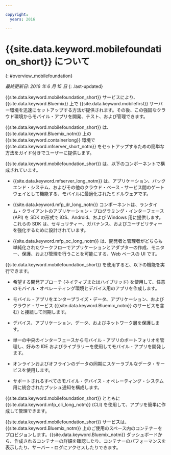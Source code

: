 ```yaml
---

copyright:
  years: 2016

---
```


#	{{site.data.keyword.mobilefoundation_short}} について
{: #overview_mobilefoundation}

*最終更新日: 2016 年 6 月 15 日*
{: .last-updated}

{{site.data.keyword.mobilefoundation_short}} サービスにより、{{site.data.keyword.Bluemix}} 上で {{site.data.keyword.mobilefirst}} サーバー環境を迅速にセットアップする方法が提供されます。その後、この強固なクラウド環境からモバイル・アプリを開発、テスト、および管理できます。

{{site.data.keyword.mobilefoundation_short}} は、{{site.data.keyword.Bluemix_notm}} 上の {{site.data.keyword.containerlong}} 環境で {{site.data.keyword.mfserver_short_notm}} をセットアップするための簡単な方法をガイド付きでユーザーに提供します。

{{site.data.keyword.mobilefoundation_short}} は、以下のコンポーネントで構成されています。

*	{{site.data.keyword.mfserver_long_notm}} は、アプリケーション、バックエンド・システム、およびその他のクラウド・ベース・サービス間のゲートウェイとして機能する、モバイルに最適化されたミドルウェアです。

*	{{site.data.keyword.mfp_dr_long_notm}} コンポーネントは、ランタイム・クライアントのアプリケーション・プログラミング・インターフェース (API) を SDK の形式で iOS、Android、および Windows 用に提供します。これらの SDK は、セキュリティー、ガバナンス、およびユーザビリティーを強化するために設計されています。

*	{{site.data.keyword.mfp_oc_long_notm}} は、開発者と管理者がどちらも単純化されたワークフローでアプリケーションとアダプターの作成、モニター、保護、および管理を行うことを可能にする、Web ベースの UI です。

{{site.data.keyword.mobilefoundation_short}} を使用すると、以下の機能を実行できます。

*	希望する開発アプローチ (ネイティブまたはハイブリッド) を使用して、任意のモバイル・オペレーティング環境とデバイス用のアプリを作成します。

*	モバイル・アプリをエンタープライズ・データ、アプリケーション、およびクラウド・サービス ({{site.data.keyword.Bluemix_notm}} のサービスを含む) と接続して同期します。

*	デバイス、アプリケーション、データ、およびネットワーク層を保護します。

*	単一の中央のインターフェースからモバイル・アプリのポートフォリオを管理し、好みの IDE およびライブラリーを使用してモバイル・アプリを開発します。

*	オンラインおよびオフラインのデータの同期にスケーラブルなデータ・サービスを使用します。

*	サポートされるすべてのモバイル・デバイス・オペレーティング・システム用に統合されたプッシュ通知を構成します。

{{site.data.keyword.mobilefoundation_short}} とともに {{site.data.keyword.mfp_cli_long_notm}} (CLI) を使用して、アプリを簡単に作成して管理できます。

{{site.data.keyword.mobilefoundation_short}} サービスは、{{site.data.keyword.Bluemix_notm}} 上のご使用のスペース内のコンテナーをプロビジョンします。{{site.data.keyword.Bluemix_notm}} ダッシュボードから、作成されるコンテナーの詳細を確認したり、コンテナーのパフォーマンスを表示したり、サーバー・ログにアクセスしたりできます。
